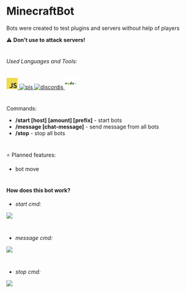 # MinecraftBot

Bots were created to test plugins and servers without help of players

⚠️ **Don't use to attack servers!**

#

<h6 align="Left">Used Languages and Tools:</h6>

<a href="https://www.javascript.com/" target="_blank" rel="noreferrer"> 
<img src="https://raw.githubusercontent.com/devicons/devicon/master/icons/javascript/javascript-original.svg" alt="javascript" width="30" height="30"/> 
</a> 


<a href="https://github.com/PrismarineJS/mineflayer" target="_blank" rel="noreferrer"> 
<img src="https://avatars.githubusercontent.com/u/11053411?s=200&v=4" alt="pjs" width="30" height="30"/> 
</a> 

<a href="https://discord.js.org/#/" target="_blank" rel="noreferrer"> 
<img src="https://www.vectorlogo.zone/logos/js_discord/js_discord-icon.svg" alt="discordjs" width="30" height="30"/> 
</a> 

<a href="https://nodejs.org" target="_blank" rel="noreferrer"> 
<img src="https://raw.githubusercontent.com/devicons/devicon/master/icons/nodejs/nodejs-original-wordmark.svg" alt="nodejs" width="32" height="32"/> 
</a> 

#
Commands:
- **/start [host] [amount] [prefix]** - start bots
- **/message [chat-message]** - send message from all bots
- **/stop** - stop all bots

#

⭐ Planned features:

- bot move

#

<h4> How does this bot work? </h4>

- *start cmd:*

<a href="https://github.com/Norbit4/" target="_blank" rel="noreferrer">
<img src="https://user-images.githubusercontent.com/46154743/188951297-253b71cc-f48d-4ec6-8efd-69a75a9ae2be.gif" width="600"/></a> 

#
- *message cmd:*

<a href="https://github.com/Norbit4/" target="_blank" rel="noreferrer">
<img src="https://user-images.githubusercontent.com/46154743/188951933-605cfcf2-7d3e-4649-bcb5-33ed0adcb3f2.gif" width="600"/></a> 

#
- *stop cmd:*

<a href="https://github.com/Norbit4/" target="_blank" rel="noreferrer">
<img src="https://user-images.githubusercontent.com/46154743/188952041-17ac9a42-ada1-47ba-aee1-7f1c31837718.gif" width="600"/></a> 
